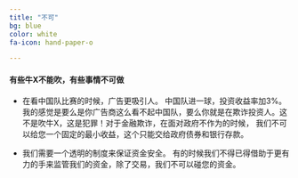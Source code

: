 ```yaml
---
title: "不可"
bg: blue
color: white
fa-icon: hand-paper-o

---
```


#### 有些牛X不能吹，有些事情不可做

* 在看中国队比赛的时候，广告更吸引人。 中国队进一球，投资收益率加3%。 我的感觉是要么是你广告商这么看不起中国队，要么你就是在欺诈投资人。这不是吹牛X，这是犯罪！对于金融欺诈，在面对政府不作为的时候， 我们不可以给您一个固定的最小收益，这个只能交给政府债券和银行存款。

* 我们需要一个透明的制度来保证资金安全。 有的时候我们不得已得借助于更有力的手来监管我们的资金，除了交易，我们不可以碰您的资金。 

